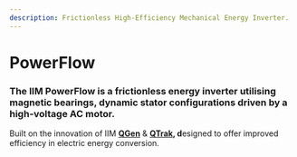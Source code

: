 ```yaml
---
description: Frictionless High-Efficiency Mechanical Energy Inverter.
---
```


# PowerFlow

### The **IIM PowerFlow** is a frictionless energy inverter utilising magnetic bearings, dynamic stator configurations driven by a high-voltage AC motor.

Built on the innovation of IIM [**QGen**](../../ev/magride.md) & [**QTrak**](../../ev/magnatrak.md)**, d**esigned to offer improved efficiency in electric energy conversion.



